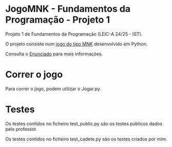 # JogoMNK - Fundamentos da Programação - Projeto 1
Projeto 1 de Fundamentos da Programação (LEIC-A 24/25 - IST).

O projeto consiste num [jogo do tipo MNK](https://en.wikipedia.org/wiki/M,n,k-game) desenvolvido em Python.

Consulta o [Enunciado](github.com/afsc19) para mais informações.

# Correr o jogo
Para correr o jogo, podem utilizar o Jogar.py.

# Testes
Os testes contidos no ficheiro test_public.py são os testes públicos dados pelo professor.

Os testes contidos no ficheiro test_cadete.py são os testes criados por mim.
